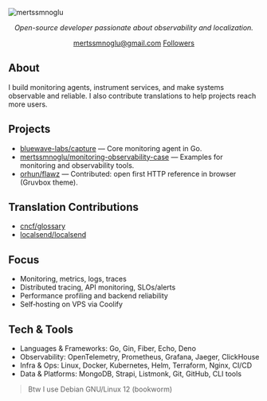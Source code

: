 <p align="left"> <img src="https://komarev.com/ghpvc/?username=mertssmnoglu&label=Profile%20views&color=0e75b6&style=flat" alt="mertssmnoglu" /> </p>
<p align="center"><em>Open-source developer passionate about observability and localization.</em></p>

<p align="center">
  <a href="mailto:mertssmnoglu@gmail.com">mertssmnoglu@gmail.com</a>
  <a href="https://github.com/mertssmnoglu?tab=followers">Followers</a>
</p>

## About
I build monitoring agents, instrument services, and make systems observable and reliable. I also contribute translations to help projects reach more users.

## Projects
- [bluewave-labs/capture](https://github.com/bluewave-labs/capture) — Core monitoring agent in Go.
- [mertssmnoglu/monitoring-observability-case](https://github.com/mertssmnoglu/monitoring-observability-case) — Examples for monitoring and observability tools.
- [orhun/flawz](https://github.com/orhun/flawz) — Contributed: open first HTTP reference in browser (Gruvbox theme).

## Translation Contributions
- [cncf/glossary](https://github.com/cncf/glossary)
- [localsend/localsend](https://github.com/localsend/localsend)

## Focus
- Monitoring, metrics, logs, traces
- Distributed tracing, API monitoring, SLOs/alerts
- Performance profiling and backend reliability
- Self‑hosting on VPS via Coolify

## Tech & Tools
- Languages & Frameworks: Go, Gin, Fiber, Echo, Deno
- Observability: OpenTelemetry, Prometheus, Grafana, Jaeger, ClickHouse
- Infra & Ops: Linux, Docker, Kubernetes, Helm, Terraform, Nginx, CI/CD
- Data & Platforms: MongoDB, Strapi, Listmonk, Git, GitHub, CLI tools

> Btw I use Debian GNU/Linux 12 (bookworm)
